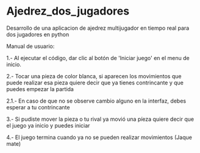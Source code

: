 # Ajedrez_dos_jugadores
Desarrollo de una aplicacion de ajedrez multijugador en tiempo real para dos jugadores en python

Manual de usuario:

1.- Al ejecutar el código, dar clic al botón de 'Iniciar juego' en el menu de inicio.

2.- Tocar una pieza de color blanca, si aparecen los movimientos que puede realizar esa pieza quiere decir que ya tienes contrincante y que puedes empezar la partida

2.1.- En caso de que no se observe cambio alguno en la interfaz, debes esperar a tu contrincante

3.- Si pudiste mover la pieza o tu rival ya movió una píeza quiere decir que el juego ya inicio y puedes iniciar

4.- El juego termina cuando ya no se pueden realizar movimientos (Jaque mate)

